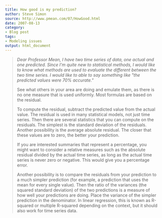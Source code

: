 ```yaml
---
title: How good is my prediction?
author: Steve Simon
source: http://www.pmean.com/07/HowGood.html
date: 2007-08-13
category:
- Blog post
tags:
- Modeling issues
output: html_document
---
```

> *Dear Professor Mean, I have two time series of data, one actual and
> one predicted. Since I\'m quite new to statistical methods, I would
> like to know what methods are used to evaluate the different between
> the two time series. I would like to able to say something like \"the
> predicted values were 70% accurate.\"*
>
> See what others in your area are doing and emulate them, as there is
> no one measure that is used uniformly. Most formulas are based on the
> residual.
>
> To compute the residual, subtract the predicted value from the actual
> value. The residual is used in many statistical models, not just time
> series. Then there are several statistics that you can compute on the
> residuals. The simplest is the standard deviation of the residuals.
> Another possibility is the average absolute residual. The closer that
> these values are to zero, the better your prediction.
>
> If you are interested summaries that represent a percentage, you might
> want to consider a relative measures such as the absolute residual
> divided by the actual time series, as long as the actual time series
> is never zero or negative. This would give you a percentage error.
>
> Another possibility is to compare the residuals from your prediction
> to a much simpler prediction (for example, a prediction that uses the
> mean for every single value). Then the ratio of the variances (the
> squared standard deviation) of the two predictions is a measure of how
> well your predictions are doing. Place the variance of the simpler
> prediction in the denominator. In linear regression, this is known as
> R-squared or multiple R-squared depending on the context, but it
> should also work for time series data.
